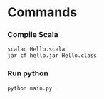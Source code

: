 # Commands

### Compile Scala
	scalac Hello.scala
	jar cf hello.jar Hello.class 

### Run python
	python main.py